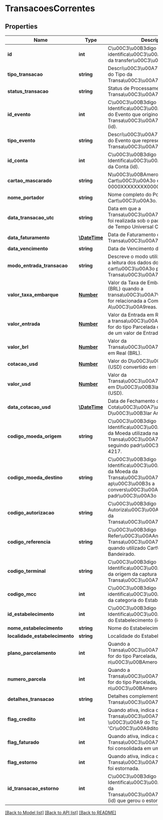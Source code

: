 # TransacoesCorrentes

## Properties
Name | Type | Description | Notes
------------ | ------------- | ------------- | -------------
**id** | **int** | C\u00C3\u00B3digo de identifica\u00C3\u00A7\u00C3\u00A3o da transfer\u00C3\u00AAncia (id). | [optional] 
**tipo_transacao** | **string** | Descri\u00C3\u00A7\u00C3\u00A3o do Tipo da Transa\u00C3\u00A7\u00C3\u00A3o. | [optional] 
**status_transacao** | **string** | Status de Processamento da Transa\u00C3\u00A7\u00C3\u00A3o. | [optional] 
**id_evento** | **int** | C\u00C3\u00B3digo de Identifica\u00C3\u00A7\u00C3\u00A3o do Evento que originou a Transa\u00C3\u00A7\u00C3\u00A3o (id). | [optional] 
**tipo_evento** | **string** | Descri\u00C3\u00A7\u00C3\u00A3o do Evento que representa a Transa\u00C3\u00A7\u00C3\u00A3o. | [optional] 
**id_conta** | **int** | C\u00C3\u00B3digo de Identifica\u00C3\u00A7\u00C3\u00A3o da Conta (id). | [optional] 
**cartao_mascarado** | **string** | N\u00C3\u00BAmero do Cart\u00C3\u00A3o em Formato 0000XXXXXXXX0000. | [optional] 
**nome_portador** | **string** | Nome completo do Portador do Cart\u00C3\u00A3o. | [optional] 
**data_transacao_utc** | **string** | Data em que a Transa\u00C3\u00A7\u00C3\u00A3o foi realizada sob o padr\u00C3\u00A3o de Tempo Universal Coordenado (UTC). | [optional] 
**data_faturamento** | [**\DateTime**](\DateTime.md) | Data de Faturamento da Transa\u00C3\u00A7\u00C3\u00A3o. | [optional] 
**data_vencimento** | **string** | Data de Vencimento da Fatura. | [optional] 
**modo_entrada_transacao** | **string** | Descreve o modo utilizado para realizar a leitura dos dados do cart\u00C3\u00A3o para realizar a Transa\u00C3\u00A7\u00C3\u00A3o. | [optional] 
**valor_taxa_embarque** | [**Number**](Number.md) | Valor da Taxa de Embarque em Real (BRL) quando a transa\u00C3\u00A7\u00C3\u00A3o for relacionada a Compra de Passagens A\u00C3\u00A9reas. | [optional] 
**valor_entrada** | [**Number**](Number.md) | Valor da Entrada em Real (BRL) quando a transa\u00C3\u00A7\u00C3\u00A3o for do tipo Parcelada com o pagamento de um valor de Entrada. | [optional] 
**valor_brl** | [**Number**](Number.md) | Valor da Transa\u00C3\u00A7\u00C3\u00A3o em Real (BRL). | [optional] 
**cotacao_usd** | [**Number**](Number.md) | Valor do D\u00C3\u00B3lar Americano (USD) convertido em Real (BRL). | [optional] 
**valor_usd** | [**Number**](Number.md) | Valor da Transa\u00C3\u00A7\u00C3\u00A3o em D\u00C3\u00B3lar Americano (USD). | [optional] 
**data_cotacao_usd** | [**\DateTime**](\DateTime.md) | Data de Fechamento da Cota\u00C3\u00A7\u00C3\u00A3o do D\u00C3\u00B3lar Americano (USD). | [optional] 
**codigo_moeda_origem** | **string** | C\u00C3\u00B3digo de Identifica\u00C3\u00A7\u00C3\u00A3o da Moeda utilizada na Transa\u00C3\u00A7\u00C3\u00A3o, seguindo padr\u00C3\u00A3o ISO 4217. | [optional] 
**codigo_moeda_destino** | **string** | C\u00C3\u00B3digo de Identifica\u00C3\u00A7\u00C3\u00A3o da Moeda da Transa\u00C3\u00A7\u00C3\u00A3o ap\u00C3\u00B3s a convers\u00C3\u00A3o, seguindo padr\u00C3\u00A3o ISO 4217. | [optional] 
**codigo_autorizacao** | **string** | C\u00C3\u00B3digo de Autoriza\u00C3\u00A7\u00C3\u00A3o da Transa\u00C3\u00A7\u00C3\u00A3o. | [optional] 
**codigo_referencia** | **string** | C\u00C3\u00B3digo de Refer\u00C3\u00AAncia da Transa\u00C3\u00A7\u00C3\u00A3o quando utilizado Cart\u00C3\u00A3o Bandeirado. | [optional] 
**codigo_terminal** | **string** | C\u00C3\u00B3digo de Identifica\u00C3\u00A7\u00C3\u00A3o da origem da captura da Transa\u00C3\u00A7\u00C3\u00A3o. | [optional] 
**codigo_mcc** | **int** | C\u00C3\u00B3digo de identifica\u00C3\u00A7\u00C3\u00A3o da categoria do Estabelecimento. | [optional] 
**id_estabelecimento** | **int** | C\u00C3\u00B3digo de Identifica\u00C3\u00A7\u00C3\u00A3o do Estabelecimento (id). | [optional] 
**nome_estabelecimento** | **string** | Nome do Estabelecimento. | [optional] 
**localidade_estabelecimento** | **string** | Localidade do Estabelecimento. | [optional] 
**plano_parcelamento** | **int** | Quando a Transa\u00C3\u00A7\u00C3\u00A3o for do tipo Parcelada, apresenta o n\u00C3\u00BAmero total de Parcelas. | [optional] 
**numero_parcela** | **int** | Quando a Transa\u00C3\u00A7\u00C3\u00A3o for do tipo Parcelada, apresenta o n\u00C3\u00BAmero da Parcela. | [optional] 
**detalhes_transacao** | **string** | Detalhes complementares a respeito da Transa\u00C3\u00A7\u00C3\u00A3o. | [optional] 
**flag_credito** | **int** | Quando ativa, indica que a Transa\u00C3\u00A7\u00C3\u00A3o \u00C3\u00A9 do Tipo &#39;Cr\u00C3\u00A9dito&#39;. | [optional] 
**flag_faturado** | **int** | Quando ativa, indica que a Transa\u00C3\u00A7\u00C3\u00A3o foi consolidada em uma Fatura. | [optional] 
**flag_estorno** | **int** | Quando ativa, indica que a Transa\u00C3\u00A7\u00C3\u00A3o foi estornada. | [optional] 
**id_transacao_estorno** | **int** | C\u00C3\u00B3digo de Identifica\u00C3\u00A7\u00C3\u00A3o da Transa\u00C3\u00A7\u00C3\u00A3o (id) que gerou o estorno. | [optional] 

[[Back to Model list]](../README.md#documentation-for-models) [[Back to API list]](../README.md#documentation-for-api-endpoints) [[Back to README]](../README.md)


